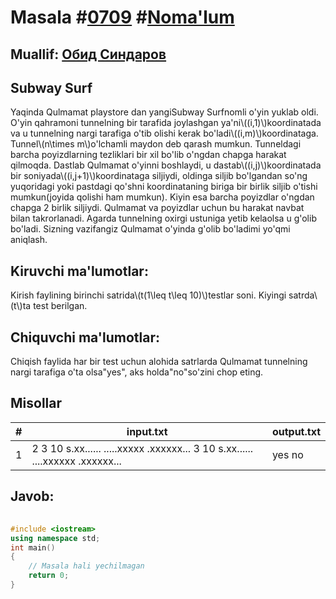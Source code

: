 
<h1>Masala #<a href="https://robocontest.uz/tasks/0709">0709</a> #<a href="https://robocontest.uz/tasks?category=1">Noma'lum</a></h1>
<h2> Muallif: <a href="https://robocontest.uz/profile/thecr4sh">Обид Синдаров</a></h2>
<h2>Subway Surf</h2>
<p>Yaqinda Qulmamat playstore dan yangiSubway Surfnomli o'yin yuklab oldi.
O'yin qahramoni tunnelning bir tarafida joylashgan ya'ni\((i,1)\)koordinatada va u tunnelning nargi tarafiga o'tib olishi kerak bo'ladi\((i,m)\)koordinataga. Tunnel\(n\times m\)o'lchamli maydon deb qarash mumkun. Tunneldagi barcha poyizdlarning tezliklari bir xil bo'lib o'ngdan chapga harakat qilmoqda.
Dastlab Qulmamat o'yinni boshlaydi, u dastab\((i,j)\)koordinatada bir soniyada\((i,j+1)\)koordinataga siljiydi, oldinga siljib bo'lgandan so'ng yuqoridagi yoki pastdagi qo'shni koordinataning biriga bir birlik siljib o'tishi mumkun(joyida qolishi ham mumkun). Kiyin esa barcha poyizdlar o'ngdan chapga 2 birlik siljiydi. Qulmamat va poyizdlar uchun bu harakat navbat bilan takrorlanadi.
Agarda tunnelning oxirgi ustuniga yetib kelaolsa u g'olib bo'ladi. Sizning vazifangiz Qulmamat o'yinda g'olib bo'ladimi yo'qmi aniqlash.</p>
<h2>Kiruvchi ma'lumotlar:</h2>
<p>Kirish faylining birinchi satrida\(t(1\leq t\leq 10)\)testlar soni. Kiyingi satrda\(t\)ta test berilgan.</p>
<h2>Chiquvchi ma'lumotlar:</h2>
<p>Chiqish faylida har bir test uchun alohida satrlarda Qulmamat tunnelning nargi tarafiga o'ta olsa"yes", aks holda"no"so'zini chop eting.</p>
<h2>Misollar</h2>
<table>
    <thead>
        <tr>
            <th>#</th>
            <th>input.txt</th>
            <th>output.txt</th>
        </tr>
    </thead>
    <tbody>
            <tr>
                <td>1</td>
                <td>2
3 10
s.xx......
.....xxxxx
.xxxxxx...
3 10
s.xx......
....xxxxxx
.xxxxxx...</td>
                <td>yes
no</td>
            </tr>
    </tbody>
    </table>
    
<h2>Javob:</h2>

######
```cpp
#include <iostream>
using namespace std;
int main()
{
    // Masala hali yechilmagan
    return 0;
}
```
